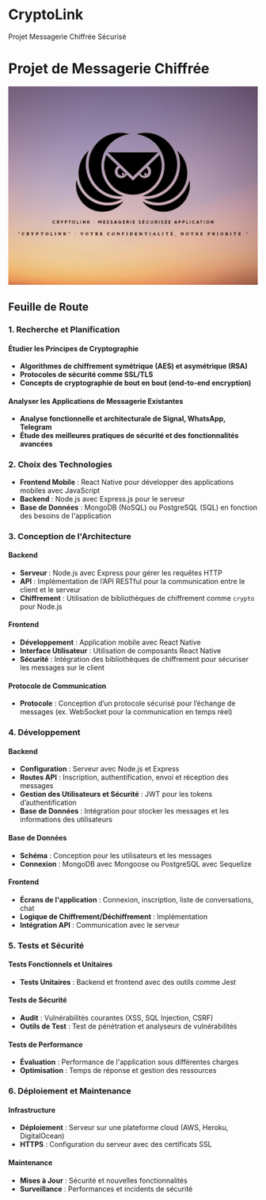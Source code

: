 # CryptoLink
Projet Messagerie Chiffrée Sécurisé

# Projet de Messagerie Chiffrée
![](Capture-removebg-preview.jpg)
## Feuille de Route

### 1. Recherche et Planification

#### Étudier les Principes de Cryptographie
- **Algorithmes de chiffrement symétrique (AES) et asymétrique (RSA)**
- **Protocoles de sécurité comme SSL/TLS**
- **Concepts de cryptographie de bout en bout (end-to-end encryption)**

#### Analyser les Applications de Messagerie Existantes
- **Analyse fonctionnelle et architecturale de Signal, WhatsApp, Telegram**
- **Étude des meilleures pratiques de sécurité et des fonctionnalités avancées**

### 2. Choix des Technologies

- **Frontend Mobile** : React Native pour développer des applications mobiles avec JavaScript
- **Backend** : Node.js avec Express.js pour le serveur
- **Base de Données** : MongoDB (NoSQL) ou PostgreSQL (SQL) en fonction des besoins de l'application

### 3. Conception de l'Architecture

#### Backend
- **Serveur** : Node.js avec Express pour gérer les requêtes HTTP
- **API** : Implémentation de l’API RESTful pour la communication entre le client et le serveur
- **Chiffrement** : Utilisation de bibliothèques de chiffrement comme `crypto` pour Node.js

#### Frontend
- **Développement** : Application mobile avec React Native
- **Interface Utilisateur** : Utilisation de composants React Native
- **Sécurité** : Intégration des bibliothèques de chiffrement pour sécuriser les messages sur le client

#### Protocole de Communication
- **Protocole** : Conception d’un protocole sécurisé pour l’échange de messages (ex. WebSocket pour la communication en temps réel)

### 4. Développement

#### Backend
- **Configuration** : Serveur avec Node.js et Express
- **Routes API** : Inscription, authentification, envoi et réception des messages
- **Gestion des Utilisateurs et Sécurité** : JWT pour les tokens d’authentification
- **Base de Données** : Intégration pour stocker les messages et les informations des utilisateurs

#### Base de Données
- **Schéma** : Conception pour les utilisateurs et les messages
- **Connexion** : MongoDB avec Mongoose ou PostgreSQL avec Sequelize

#### Frontend
- **Écrans de l'application** : Connexion, inscription, liste de conversations, chat
- **Logique de Chiffrement/Déchiffrement** : Implémentation
- **Intégration API** : Communication avec le serveur

### 5. Tests et Sécurité

#### Tests Fonctionnels et Unitaires
- **Tests Unitaires** : Backend et frontend avec des outils comme Jest

#### Tests de Sécurité
- **Audit** : Vulnérabilités courantes (XSS, SQL Injection, CSRF)
- **Outils de Test** : Test de pénétration et analyseurs de vulnérabilités

#### Tests de Performance
- **Évaluation** : Performance de l'application sous différentes charges
- **Optimisation** : Temps de réponse et gestion des ressources

### 6. Déploiement et Maintenance

#### Infrastructure
- **Déploiement** : Serveur sur une plateforme cloud (AWS, Heroku, DigitalOcean)
- **HTTPS** : Configuration du serveur avec des certificats SSL

#### Maintenance
- **Mises à Jour** : Sécurité et nouvelles fonctionnalités
- **Surveillance** : Performances et incidents de sécurité
